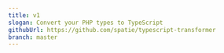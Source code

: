 ```yaml
---
title: v1
slogan: Convert your PHP types to TypeScript
githubUrl: https://github.com/spatie/typescript-transformer
branch: master
---
```

